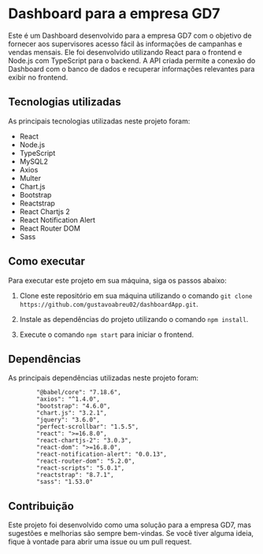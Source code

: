 # Dashboard para a empresa GD7

Este é um Dashboard desenvolvido para a empresa GD7 com o objetivo de fornecer aos supervisores acesso fácil às informações de campanhas e vendas mensais. Ele foi desenvolvido utilizando React para o frontend e Node.js com TypeScript para o backend. A API criada permite a conexão do Dashboard com o banco de dados e recuperar informações relevantes para exibir no frontend. 

## Tecnologias utilizadas

As principais tecnologias utilizadas neste projeto foram:

- React
- Node.js
- TypeScript
- MySQL2
- Axios
- Multer
- Chart.js
- Bootstrap
- Reactstrap
- React Chartjs 2
- React Notification Alert
- React Router DOM
- Sass

## Como executar

Para executar este projeto em sua máquina, siga os passos abaixo:

1. Clone este repositório em sua máquina utilizando o comando `git clone https://github.com/gustavoabreu02/dashboardApp.git`.

2. Instale as dependências do projeto utilizando o comando `npm install`.

3. Execute o comando `npm start` para iniciar o frontend.


## Dependências

As principais dependências utilizadas neste projeto foram:

```
        "@babel/core": "7.18.6",
        "axios": "^1.4.0",
        "bootstrap": "4.6.0",
        "chart.js": "3.2.1",
        "jquery": "3.6.0",
        "perfect-scrollbar": "1.5.5",
        "react": ">=16.8.0",
        "react-chartjs-2": "3.0.3",
        "react-dom": ">=16.8.0",
        "react-notification-alert": "0.0.13",
        "react-router-dom": "5.2.0",
        "react-scripts": "5.0.1",
        "reactstrap": "8.7.1",
        "sass": "1.53.0"
```

## Contribuição

Este projeto foi desenvolvido como uma solução para a empresa GD7, mas sugestões e melhorias são sempre bem-vindas. Se você tiver alguma ideia, fique à vontade para abrir uma issue ou um pull request.
